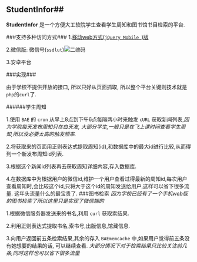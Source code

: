 ## StudentInfor##

**StudentInfor** 是一个方便大工软院学生查看学生周知和图书馆书目检索的平台.

###支持多种访问方式###
1.[移动web方式(`jQuery Mobile `)版](http://ssdlut.duapp.com)

2.微信版: 微信号(`ssdlut`)![二维码](https://github.com/yiye/studentinfor/commit/2afeb0d5f1643611a81ac71465a23af378c7c6bb)

3.安卓平台

###实现###

由于学校不提供开放的接口, 所以只好从页面抓取, 所以整个平台关键则技术就是`php`的`curl`了.

######学生周知

1.使用 `BAE` 的 `cron` 从早上8点到下午6点每隔两小时来触发 `cURL` 获取新闻列表,*因为学院每天发布周知只在白天发, 大部分学生,一般只是在飞上课时间查看学生周知,所以没必要太高的触发频率.*

2.将获取来的页面用正则表达式提取周知(id),和数据库中的最大id进行比较,从而得到一个新发布周知id列表.

3.根据这个新闻id列表再去获取周知详细内容,存入数据库.

4.在数据库中为根据用户的微信id,维护一个用户查看过得最新的周知id,每次用户查看周知时,会比较这个id,只将大于这个id的周知发送给用户,这样可以省下很多流量. 这年头流量什么的最宝贵了.
###图书检索
*因为学校已经有了一个手机web版的图书检索了所以这里只是实现了微信端的*

1.根据微信服务器发送来的书名,利用 `curl` 获取索结果.

2.利用正则表达式提取书名,索书号,出版信息,馆藏信息.

3.向用户返回前五条检索结果,其余的存入 `BAEmemcache` 中,如果用户觉得前五条没有她想要的结果的话, 可以继续查看. *大部分情况下对于检索结果只比较关注前几条,同时这样也可以省下很多流量*


